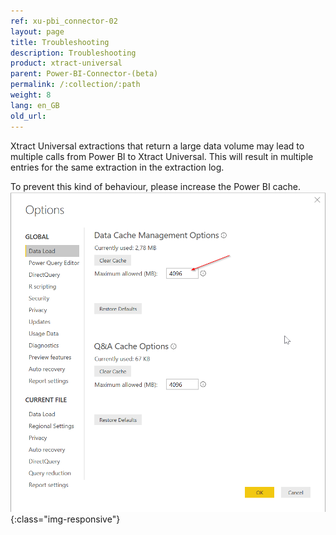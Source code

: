 ```yaml
---
ref: xu-pbi_connector-02
layout: page
title: Troubleshooting
description: Troubleshooting
product: xtract-universal
parent: Power-BI-Connector-(beta)
permalink: /:collection/:path
weight: 8
lang: en_GB
old_url:
---
```

Xtract Universal extractions that return a large data volume may lead to multiple calls from Power BI to Xtract Universal. This will result in multiple entries for the same extraction in the extraction log.

To prevent this kind of behaviour, please increase the Power BI cache.
![Power BI cache](/img/content/XU_PBI_PBI_Cache.png){:class="img-responsive"}